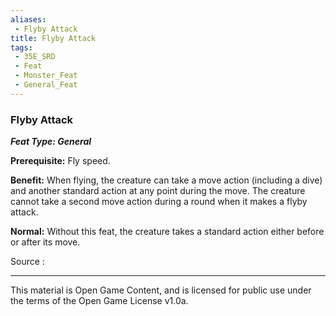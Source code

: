 ```yaml
---
aliases:
 - Flyby Attack
title: Flyby Attack
tags: 
 - 35E_SRD
 - Feat
 - Monster_Feat
 - General_Feat
---
```

### Flyby Attack 
***Feat Type: General***

**Prerequisite:** Fly speed.

**Benefit:** When flying, the creature can take a move action (including
a dive) and another standard action at any point during the move. The
creature cannot take a second move action during a round when it makes a
flyby attack.

**Normal:** Without this feat, the creature takes a standard action
either before or after its move.


Source :



---



This material is Open Game Content, and is licensed for public use under the terms of the Open Game License v1.0a.

